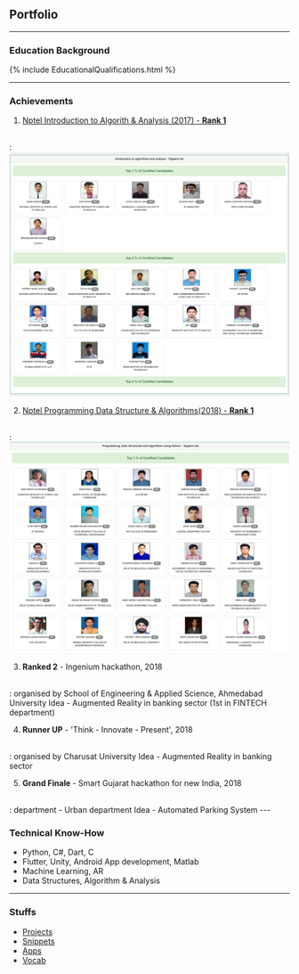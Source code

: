 ## Portfolio

---

### Education Background

{% include EducationalQualifications.html %}
<!-- [Click Here to View Educational Details](/layouts/EducationalQualifications.html) -->
---

### Achievements

1. [Nptel Introduction to Algorith & Analysis (2017) - **Rank 1**](https://nptel.ac.in/noc/courses/noc17/SEM2/noc17-cs20/)
<br>
: <img src="images/IAA.png?raw=true"/>

2. [Nptel Programming Data Structure & Algorithms(2018) - **Rank 1**](https://nptel.ac.in/noc/courses/noc18/SEM2/noc18-cs34/)
<br>
: <img src="images/PDSA.png?raw=true"/>

3. **Ranked 2** - Ingenium hackathon, 2018
<br>
: organised by School of Engineering & Applied Science, Ahmedabad University
  Idea - Augmented Reality in banking sector
  (1st in FINTECH department)

4. **Runner UP** - 'Think - Innovate - Present', 2018
<br>
: organised by Charusat University
  Idea - Augmented Reality in banking sector

5. **Grand Finale** - Smart Gujarat hackathon for new India, 2018
<br>
: department - Urban department
  Idea - Automated Parking System
---

### Technical Know-How

* Python,  C#,  Dart,  C
* Flutter,  Unity,  Android App development,  Matlab
* Machine Learning,  AR
* Data Structures,  Algorithm & Analysis

---

### Stuffs

- [Projects](/pages/college_projects.md)
- [Snippets](https://gist.github.com/nvshah)
- [Apps](/pages/apps.md)
- [Vocab](/pages/words_1.md)